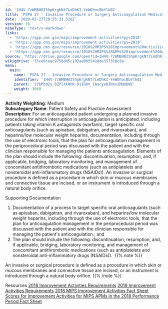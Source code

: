 ```yaml
---
id: '1H4V-7zWMBH0I5hpKrgkNt7LeDhKI-YeWOhocBbYlkBI'
title: 'PSPA 27 - Invasive Procedure or Surgery Anticoagulation Medication Management'
date: '2020-02-27T20:55:31.526Z'
version: 16
mimeType: 'text/x-markdown'
links:
  - 'https://qpp.cms.gov/mips/improvement-activities?py=2018'
  - 'https://qpp.cms.gov/mips/improvement-activities?py=2019'
  - 'https://qpp.cms.gov/resource/2018%20MIPS%20Improvement%20Activities%20Fact%20Sheet'
  - 'https://qpp.cms.gov/resource/2018%20MIPS%20APMs%20improvement%20Activities%20scores%20fact%20sheet'
source: 'https://drive.google.com/open?id=1H4V-7zWMBH0I5hpKrgkNt7LeDhKI-YeWOhocBbYlkBI'
wikigdrive: '75ce6caac9758dd5c192aa0655418de357318c8a'
menu:
  main:
    name: 'PSPA 27 - Invasive Procedure or Surgery Anticoagulation Medication Management'
    identifier: '1H4V-7zWMBH0I5hpKrgkNt7LeDhKI-YeWOhocBbYlkBI'
    parent: '1YbPb92y_0ZPiXk8hR-D11GKV_1AacyaOZNnv2MQmDWI'
    weight: 3660
---
```





**Activity Weighting**: Medium  
**Subcategory Name**: Patient Safety and Practice Assessment  
**Description**: For an anticoagulated patient undergoing a planned invasive procedure for which interruption in anticoagulation is anticipated, including patients taking vitamin K antagonists (warfarin), target specific oral anticoagulants (such as apixaban, dabigatran, and rivaroxaban), and heparins/low molecular weight heparins, documentation, including through the use of electronic tools, that the plan for anticoagulation management in the periprocedural period was discussed with the patient and with the clinician responsible for managing the patients anticoagulation. Elements of the plan should include the following: discontinuation, resumption, and, if applicable, bridging, laboratory monitoring, and management of concomitant antithrombotic medications (such as antiplatelets and nonsteroidal anti-inflammatory drugs (NSAIDs)). An invasive or surgical procedure is defined as a procedure in which skin or mucous membranes and connective tissue are incised, or an instrument is introduced through a natural body orifice.




Supporting Documentation
1. Documentation of a process to target specific oral anticoagulants (such as apixaban, dabigatran, and rivaroxaban), and heparins/low molecular weight heparins, including through the use of electronic tools, that the plan for anticoagulation management in the periprocedural period was discussed with the patient and with the clinician responsible for managing the patient's anticoagulation.; and 
2. The plan should include the following: discontinuation, resumption, and, if applicable, bridging, laboratory monitoring, and management of concomitant antithrombotic medications (such as antiplatelets and nonsteroidal anti-inflammatory drugs (NSAIDs)). 
{{% note %}}

An invasive or surgical procedure is defined as a procedure in which skin or mucous membranes and connective tissue are incised, or an instrument is introduced through a natural body orifice.
{{% /note %}}



Resources
[2018 Improvement Activities Requirements](https://qpp.cms.gov/mips/improvement-activities?py=2018)
[2019 Improvement Activities Requirements](https://qpp.cms.gov/mips/improvement-activities?py=2019)
[2018 MIPS Improvement Activities Fact Sheet](https://qpp.cms.gov/resource/2018%20MIPS%20Improvement%20Activities%20Fact%20Sheet)
[Scores for Improvement Activities for MIPS APMs in the 2018 Performance Period Fact Sheet](https://qpp.cms.gov/resource/2018%20MIPS%20APMs%20improvement%20Activities%20scores%20fact%20sheet)
